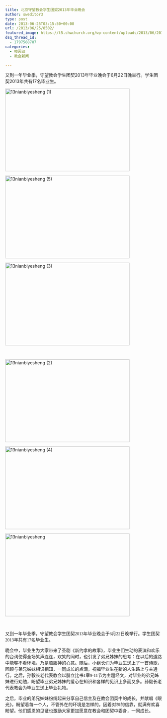 ```yaml
---
title: 北京守望教会学生团契2013年毕业晚会
author: sweditor3
type: post
date: 2013-06-25T03:15:50+00:00
url: /2013/06/25/8502/
featured_image: https://t5.shwchurch.org/wp-content/uploads/2013/06/2013062511132085.jpg
dsq_thread_id:
  - 1797588787
categories:
  - 校园部
  - 教会新闻

---
```

又到一年毕业季，守望教会学生团契2013年毕业晚会于6月22日晚举行。学生团契2013年共有17名毕业生。

<!--more-->

<div id="gallery-1" class="gallery galleryid-1 default columns_3 gallery-columns-3  gallery-size-thumbnail ">
  <dl class="gallery-item gallery-startcol">
    <dt class="gallery-icon">
      <a href="https://t5.shwchurch.org/wp-content/uploads/2013/06/20130625111315236.jpg" title="13nianbiyesheng (1)"> <img src="https://t5.shwchurch.org/wp-content/uploads/2013/06/20130625111315236.jpg" width="400" height="266" title="13nianbiyesheng (1)" class="attachment-thumbnail" alt="13nianbiyesheng (1)" /></a>
    </dt>
  </dl>
  
  <dl class="gallery-item">
    <dt class="gallery-icon">
      <a href="https://t5.shwchurch.org/wp-content/uploads/2013/06/20130625111332548.JPG" title="13nianbiyesheng (5)"> <img src="https://t5.shwchurch.org/wp-content/uploads/2013/06/20130625111332548.JPG" width="400" height="266" title="13nianbiyesheng (5)" class="attachment-thumbnail" alt="13nianbiyesheng (5)" /></a>
    </dt>
  </dl>
  
  <dl class="gallery-item gallery-endcol">
    <dt class="gallery-icon">
      <a href="https://t5.shwchurch.org/wp-content/uploads/2013/06/20130625111324381.jpg" title="13nianbiyesheng (3)"> <img src="https://t5.shwchurch.org/wp-content/uploads/2013/06/20130625111324381.jpg" width="400" height="266" title="13nianbiyesheng (3)" class="attachment-thumbnail" alt="13nianbiyesheng (3)" /></a>
    </dt>
  </dl>
  
  <br class='clear' /> 
  
  <dl class="gallery-item gallery-startcol">
    <dt class="gallery-icon">
      <a href="https://t5.shwchurch.org/wp-content/uploads/2013/06/2013062511132085.jpg" title="13nianbiyesheng (2)"> <img src="https://t5.shwchurch.org/wp-content/uploads/2013/06/2013062511132085.jpg" width="400" height="266" title="13nianbiyesheng (2)" class="attachment-thumbnail" alt="13nianbiyesheng (2)" /></a>
    </dt>
  </dl>
  
  <dl class="gallery-item">
    <dt class="gallery-icon">
      <a href="https://t5.shwchurch.org/wp-content/uploads/2013/06/20130625111328419.jpg" title="13nianbiyesheng (4)"> <img src="https://t5.shwchurch.org/wp-content/uploads/2013/06/20130625111328419.jpg" width="400" height="266" title="13nianbiyesheng (4)" class="attachment-thumbnail" alt="13nianbiyesheng (4)" /></a>
    </dt>
  </dl>
  
  <dl class="gallery-item gallery-endcol">
    <dt class="gallery-icon">
      <a href="https://t5.shwchurch.org/wp-content/uploads/2013/06/20130625111308241.jpg" title="13nianbiyesheng"> <img src="https://t5.shwchurch.org/wp-content/uploads/2013/06/20130625111308241.jpg" width="400" height="266" title="13nianbiyesheng" class="attachment-thumbnail" alt="13nianbiyesheng" /></a>
    </dt>
  </dl>
  
  <br class='clear' />
</div>

<!-- file gallery output cached on 2019.04.08 @ 19:54:05-->

<div>
  <p>
    又到一年毕业季，守望教会学生团契<span style="font-family: 'Times New Roman';">2013</span><span style="font-family: 宋体;">年毕业晚会于</span><span style="font-family: 'Times New Roman';">6</span><span style="font-family: 宋体;">月</span><span style="font-family: 'Times New Roman';">22</span><span style="font-family: 宋体;">日晚举行。学生团契</span><span style="font-family: 'Times New Roman';">2013</span><span style="font-family: 宋体;">年共有</span><span style="font-family: 'Times New Roman';">17</span><span style="font-family: 宋体;">名毕业生。</span>
  </p>
  
  <p>
    晚会中，毕业生为大家带来了圣剧《新约拿的故事》，毕业生们生动的表演和欢乐的台词使得全场笑声连连，欢笑的同时，也引发了弟兄姊妹的思考：在以后的道路中能够不看环境，乃是顺服神的心意。随后，小组长们为毕业生送上了一首诗歌，回顾与弟兄姊妹相识相知，一同成长的点滴，祝福毕业生在新的人生路上与主通行。之后，孙毅长老代表教会以腓立比书<span style="font-family: 'Times New Roman';">1</span><span style="font-family: 宋体;">章</span><span style="font-family: 'Times New Roman';">9-11</span><span style="font-family: 宋体;">节为主题经文，对毕业的弟兄姊妹进行劝勉，盼望毕业弟兄姊妹的爱心在知识和各样的见识上多而又多。孙毅长老代表教会为毕业生送上毕业礼物。</span>
  </p>
  
  <p>
    之后，毕业的弟兄姊妹纷纷起来分享自己信主及在教会团契中的成长，并献唱《眼光》，盼望着每一个人，不管外在的环境是怎样的，因着对神的信靠，就满有欢喜盼望。他们感恩的见证也激励大家更加愿意在教会和团契中委身，一同成长。
  </p>
</div>